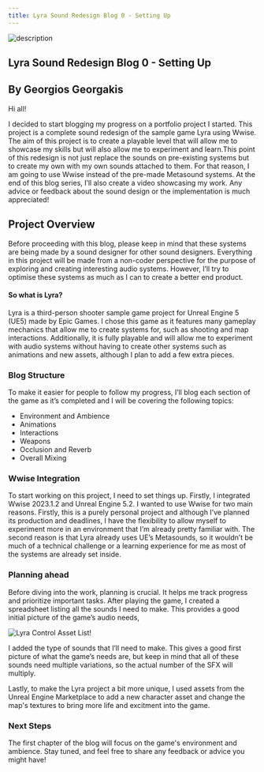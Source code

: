 ```yaml
---
title: Lyra Sound Redesign Blog 0 - Setting Up
---
```



![description](/blogImages/Blog0.png)

Lyra Sound Redesign Blog 0 - Setting Up  
---
By Georgios Georgakis
---







Hi all!

I decided to start blogging my progress on a portfolio project I started. This project is a complete sound redesign of the sample game Lyra using Wwise. The aim of this project is to create a playable level that will allow me to showcase my skills but will also allow me to experiment and learn.This point of this redesign is not just replace the sounds on pre-existing systems but to create my own with my own sounds attached to them. For that reason, I am going to use Wwise instead of the pre-made Metasound systems. At the end of this blog series, I’ll also create a video showcasing my work. Any advice or feedback about the sound design or the implementation is much appreciated!

## Project Overview

Before proceeding with this blog, please keep in mind that these systems are being made by a sound designer for other sound designers. Everything in this project will be made from a non-coder perspective for the purpose of exploring and creating interesting audio systems. However, I’ll try to optimise these systems as much as I can to create a better end product. 


#### So what is Lyra? 

Lyra is a third-person shooter sample game project for Unreal Engine 5 (UE5) made by Epic Games. I chose this game as it features many gameplay mechanics that allow me to create systems for, such as shooting and map interactions. Additionally, it is fully playable and will allow me to experiment with audio systems without having to create other systems such as animations and new assets, although I plan to add a few extra pieces. 

### Blog Structure

To make it easier for people to follow my progress, I’ll blog each section of the game as it’s completed and I will be covering the following topics:

  -  Environment and Ambience
  -  Animations
  -  Interactions
  -  Weapons
  -  Occlusion and Reverb
  -  Overall Mixing


### Wwise Integration

To start working on this project, I need to set things up. Firstly, I integrated Wwise 2023.1.2 and Unreal Engine 5.2. I wanted to use Wwise for two main reasons. Firstly, this is a purely personal project and although I’ve planned its production and deadlines, I have the flexibility to allow myself to experiment more in an environment that I’m already pretty familiar with. The second reason is that Lyra already uses UE’s Metasounds, so it wouldn’t be much of a technical challenge or a learning experience for me as most of the systems are already set inside.

### Planning ahead

Before diving into the work, planning is crucial. It helps me track progress and prioritize important tasks. After playing the game, I created a spreadsheet listing all the sounds I need to make. This provides a good initial picture of the game’s audio needs, 

![Lyra Control Asset List!](/blogImages/post0.png "Lyra Control Asset List") 


I added the type of sounds that I’ll need to make. This gives a good first picture of what the game’s needs are, but keep in mind that all of these sounds need multiple variations, so the actual number of the SFX will multiply.

Lastly, to make the Lyra project a bit more unique, I used assets from the Unreal Engine Marketplace to add a new character asset and change the map's textures to bring more life and excitment into the game.


### Next Steps

The first chapter of the blog will focus on the game's environment and ambience. Stay tuned, and feel free to share any feedback or advice you might have!






